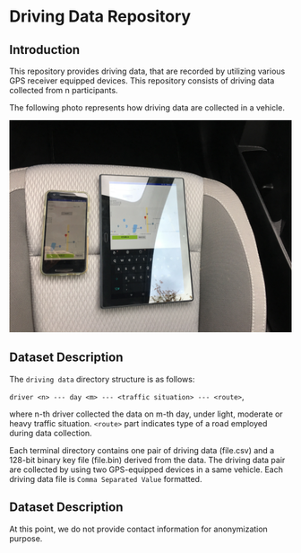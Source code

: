# Driving Data Repository

## Introduction

This repository provides driving data, that are recorded by utilizing various GPS receiver equipped devices. This repository consists of driving data collected from n participants.

The following photo represents how driving data are collected in a vehicle.

![Figure 1](/img/IMG_1662.JPG)

## Dataset Description

The `driving data` directory structure is as follows:

`driver <n> --- day <m> --- <traffic situation> --- <route>`, 

where n-th driver collected the data on m-th day, under light, moderate or heavy traffic situation. `<route>` part indicates type of a road employed during data collection.

Each terminal directory contains one pair of driving data (file.csv) and a 128-bit binary key file (file.bin) derived from the data. The driving data pair are collected by using two GPS-equipped devices in a same vehicle. Each driving data file is `Comma Separated Value` formatted. 

## Dataset Description

At this point, we do not provide contact information for anonymization purpose.
